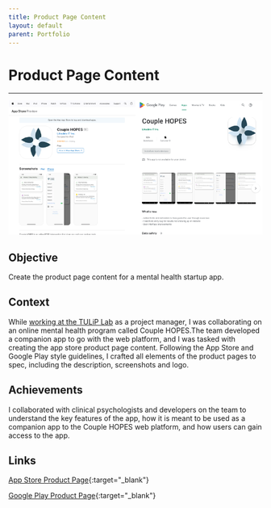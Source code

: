 ```yaml
---
title: Product Page Content
layout: default
parent: Portfolio
---
```


# Product Page Content

---


![Couple HOPES on the App Store and Google Play](../../assets/images/CH-App-Stores.png)

## Objective

Create the product page content for a mental health startup app.

## Context

While [working at the TULiP Lab](../resume/#project-manager-tulip-lab-at-york-university) as a project manager, I was collaborating on an online mental health program called Couple HOPES.The team developed a companion app to go with the web platform, and I was tasked with creating the app store product page content. Following the App Store and Google Play style guidelines, I crafted all elements of the product pages to spec, including the description, screenshots and logo.

## Achievements

I collaborated with clinical psychologists and developers on the team to understand the key features of the app, how it is meant to be used as a companion app to the Couple HOPES web platform, and how users can gain access to the app.

## Links

[App Store Product Page](https://apps.apple.com/ca/app/couple-hopes/id1500199636){:target="_blank"}

[Google Play Product Page](https://play.google.com/store/apps/details?id=com.couplehopes&hl=en_US&gl=US){:target="_blank"}
